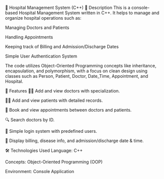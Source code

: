 🏥 Hospital Management System (C++)
📌 Description
This is a console-based Hospital Management System written in C++. It helps to manage and organize hospital operations such as:

Managing Doctors and Patients

Handling Appointments

Keeping track of Billing and Admission/Discharge Dates

Simple User Authentication System

The code utilizes Object-Oriented Programming concepts like inheritance, encapsulation, and polymorphism, with a focus on clean design using classes such as Person, Patient, Doctor, Date_Time, Appointment, and Hospital.

📁 Features
👩‍⚕️ Add and view doctors with specialization.

🧑‍⚕️ Add and view patients with detailed records.

📅 Book and view appointments between doctors and patients.

🔍 Search doctors by ID.

🔐 Simple login system with predefined users.

🧾 Display billing, disease info, and admission/discharge date & time.

🛠️ Technologies Used
Language: C++

Concepts: Object-Oriented Programming (OOP)

Environment: Console Application
